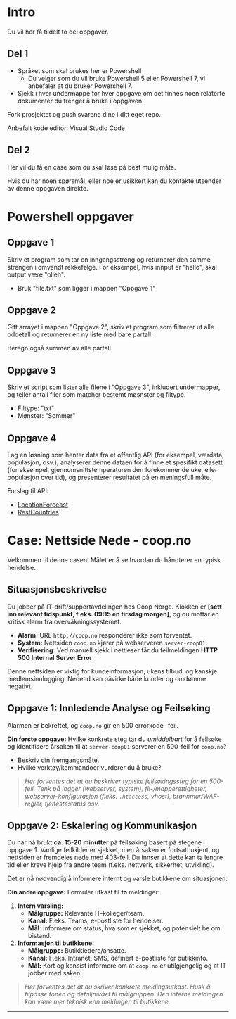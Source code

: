 # Intro

Du vil her få tildelt to del oppgaver.

## Del 1
- Språket som skal brukes her er Powershell
  - Du velger som du vil bruke Powershell 5 eller Powershell 7, vi anbefaler at du bruker Powershell 7.
- Sjekk i hver undermappe for hver oppgave om det finnes noen relaterte dokumenter du trenger å bruke i oppgaven.

Fork prosjektet og push svarene dine i ditt eget repo.

Anbefalt kode editor: Visual Studio Code

## Del 2

Her vil du få en case som du skal løse på best mulig måte. 



Hvis du har noen spørsmål, eller noe er usikkert kan du kontakte utsender av denne oppgaven direkte. 

# Powershell oppgaver

## Oppgave 1

Skriv et program som tar en inngangsstreng og returnerer den samme strengen i omvendt rekkefølge. For eksempel, hvis innput er "hello", skal output være "olleh".

- Bruk "file.txt" som ligger i mappen "Oppgave 1"

## Oppgave 2

Gitt arrayet i mappen "Oppgave 2", skriv et program som filtrerer ut alle oddetall og returnerer en ny liste med bare partall.

Beregn også summen av alle partall.

## Oppgave 3

Skriv et script som lister alle filene i "Oppgave 3", inkludert undermapper, og teller antall filer som matcher bestemt møsnster og filtype. 

- Filtype: "txt"
- Mønster: "Sommer"

## Oppgave 4

Lag en løsning som henter data fra et offentlig API (for eksempel, værdata, populasjon, osv.), analyserer denne dataen for å finne et spesifikt datasett (for eksempel, gjennomsnittstemperaturen den forekommende uke, eller populasjon over tid), og presenterer resultatet på en meningsfull måte.

Forslag til API:

- [LocationForecast](https://api.met.no/weatherapi/locationforecast/2.0/documentation)
- [RestCountries](https://restcountries.com/)


# Case: Nettside Nede - coop.no 

Velkommen til denne casen! Målet er å se hvordan du håndterer en typisk hendelse.

## Situasjonsbeskrivelse 

Du jobber på IT-drift/supportavdelingen hos Coop Norge. Klokken er **[sett inn relevant tidspunkt, f.eks. 09:15 en tirsdag morgen]**, og du mottar en kritisk alarm fra overvåkningssystemet.

* **Alarm:** URL `http://coop.no` responderer ikke som forventet.
* **System:** Nettsiden `coop.no` kjører på webserveren `server-coop01`.
* **Verifisering:** Ved manuell sjekk i nettleser får du feilmeldingen **HTTP 500 Internal Server Error**.

Denne nettsiden er viktig for kundeinformasjon, ukens tilbud, og kanskje medlemsinnlogging. Nedetid kan påvirke både kunder og omdømme negativt.

## Oppgave 1: Innledende Analyse og Feilsøking 

Alarmen er bekreftet, og `coop.no` gir en 500 errorkode -feil.

**Din første oppgave:**
Hvilke konkrete steg tar du *umiddelbart* for å feilsøke og identifisere årsaken til at `server-coop01` serverer en 500-feil for `coop.no`?

* Beskriv din fremgangsmåte.
* Hvilke verktøy/kommandoer vurderer du å bruke?

> *Her forventes det at du beskriver typiske feilsøkingssteg for en 500-feil. Tenk på logger (webserver, system), fil-/mapperettigheter, webserver-konfigurasjon (f.eks. `.htaccess`, vhost), brannmur/WAF-regler, tjenestestatus osv.*

## Oppgave 2: Eskalering og Kommunikasjon 

Du har nå brukt **ca. 15-20 minutter** på feilsøking basert på stegene i oppgave 1. Vanlige feilkilder er sjekket, men årsaken er fortsatt ukjent, og nettsiden er fremdeles nede med 403-feil. Du innser at dette kan ta lengre tid eller kreve hjelp fra andre team (f.eks. nettverk, sikkerhet, utvikling).

Det er nå nødvendig å informere internt og varsle butikkene om situasjonen.

**Din andre oppgave:**
Formuler utkast til **to** meldinger:

1.  **Intern varsling:**
    * **Målgruppe:** Relevante IT-kolleger/team.
    * **Kanal:** F.eks. Teams, e-postliste for hendelser.
    * **Mål:** Informere om status, hva som er sjekket, og potensielt be om bistand.
2.  **Informasjon til butikkene:**
    * **Målgruppe:** Butikkledere/ansatte.
    * **Kanal:** F.eks. Intranet, SMS, definert e-postliste for butikkinfo.
    * **Mål:** Kort og konsist informere om at `coop.no` er utilgjengelig og at IT jobber med saken.

> *Her forventes det at du skriver konkrete meldingsutkast. Husk å tilpasse tonen og detaljnivået til målgruppen. Den interne meldingen kan være mer teknisk enn meldingen til butikkene.*
---
